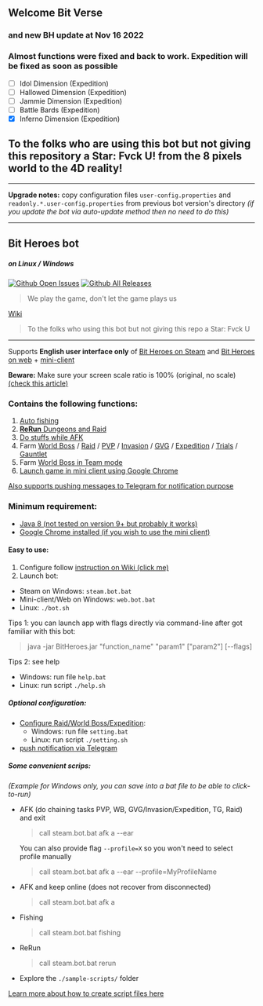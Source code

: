 ## Welcome Bit Verse 
### and new BH update at Nov 16 2022
### Almost functions were fixed and back to work. Expedition will be fixed as soon as possible
- [ ] Idol Dimension (Expedition)
- [ ] Hallowed Dimension (Expedition)
- [ ] Jammie Dimension (Expedition)
- [ ] Battle Bards (Expedition)
- [x] Inferno Dimension (Expedition)
## To the folks who are using this bot but not giving this repository a Star: **Fvck U! from the 8 pixels world to the 4D reality!**

___
**Upgrade notes:** copy configuration files `user-config.properties` and `readonly.*.user-config.properties` from previous bot version's directory _(if you update the bot via auto-update method then no need to do this)_
___
## Bit Heroes bot
##### on Linux / Windows

[![Github Open Issues](https://img.shields.io/github/issues/9-9-9-9/Bit-Heroes-bot.svg)](https://github.com/9-9-9-9/Bit-Heroes-bot/issues)
[![Github All Releases](https://img.shields.io/github/downloads/9-9-9-9/Bit-Heroes-bot/total.svg)](https://github.com/9-9-9-9/Bit-Heroes-bot/releases)

> We play the game, don't let the game plays us

[Wiki](https://github.com/9-9-9-9/Bit-Heroes-bot/wiki)

> To the folks who using this bot but not giving this repo a Star: Fvck U
___
Supports **English user interface only** of [Bit Heroes on Steam](https://github.com/9-9-9-9/Bit-Heroes-bot/wiki/Does-this-bot-supports-Steam-version-of-Bit-Heroes%3F) and [Bit Heroes on web](https://www.kongregate.com/games/Juppiomenz/bit-heroes) + [mini-client](https://github.com/9-9-9-9/Bit-Heroes-bot/wiki/Function-%22client%22-(mini-client-on-Chrome))

**Beware:** Make sure your screen scale ratio is 100% (original, no scale) [(check this article)](https://www.windowscentral.com/how-set-custom-display-scaling-setting-windows-10)

### Contains the following functions:
1. [Auto fishing](https://github.com/9-9-9-9/Bit-Heroes-bot/wiki/Function-%22fishing%22)
2. [**ReRun** Dungeons and Raid](https://github.com/9-9-9-9/Bit-Heroes-bot/wiki/Function-%22rerun%22)
3. [Do stuffs while AFK](https://github.com/9-9-9-9/Bit-Heroes-bot/wiki/Function-%22afk%22)
4. Farm  [World Boss](https://github.com/9-9-9-9/Bit-Heroes-bot/wiki/Function-%22world-boss%22) / [Raid](https://github.com/9-9-9-9/Bit-Heroes-bot/wiki/Function-%22raid%22) / [PVP](https://github.com/9-9-9-9/Bit-Heroes-bot/wiki/Function-%22pvp%22) / [Invasion](https://github.com/9-9-9-9/Bit-Heroes-bot/wiki/Function-%22invasion%22) / [GVG](https://github.com/9-9-9-9/Bit-Heroes-bot/wiki/Function-%22GVG%22) / [Expedition](https://github.com/9-9-9-9/Bit-Heroes-bot/wiki/Function-%22expedition%22) / [Trials](https://github.com/9-9-9-9/Bit-Heroes-bot/wiki/Function-%22trials%22) / [Gauntlet](https://github.com/9-9-9-9/Bit-Heroes-bot/wiki/Function-%22gauntlet%22)
5. Farm [World Boss in Team mode](https://github.com/9-9-9-9/Bit-Heroes-bot/wiki/Function-%22world-boss%22-(team))
6. [Launch game in mini client using Google Chrome](https://github.com/9-9-9-9/Bit-Heroes-bot/wiki/Function-%22client%22-(mini-client-on-Chrome))

[Also supports pushing messages to Telegram for notification purpose](https://github.com/9-9-9-9/Bit-Heroes-bot/wiki/Configure-Telegram-in-able-to-receive-notification)

### Minimum requirement:
- [Java 8 (not tested on version 9+ but probably it works)](https://docs.oracle.com/javase/8/docs/technotes/guides/install/install_overview.html)
- [Google Chrome installed (if you wish to use the mini client)](https://www.google.com/chrome)

#### Easy to use:
1. Configure follow [instruction on Wiki (click me)](https://github.com/9-9-9-9/Bit-Heroes-bot/wiki/Basic-setup)
2. Launch bot:
  - Steam on Windows: `steam.bot.bat`
  - Mini-client/Web on Windows: `web.bot.bat`
  - Linux: `./bot.sh`
  
Tips 1: you can launch app with flags directly via command-line after got familiar with this bot:
> java -jar BitHeroes.jar "function_name" "param1" ["param2"] [--flags]

Tips 2: see help
- Windows: run file `help.bat`
- Linux: run script `./help.sh`

##### Optional configuration:
- [Configure Raid/World Boss/Expedition](https://github.com/9-9-9-9/Bit-Heroes-bot/wiki/Select-Raid-World-Boss-level,-mode,..-using-%60setting%60-function):
  - Windows: run file `setting.bat`
  - Linux: run script `./setting.sh`
- [push notification via Telegram](https://github.com/9-9-9-9/Bit-Heroes-bot/wiki/Configure-Telegram-in-able-to-receive-notification)

##### Some convenient scrips:
_(Example for Windows only, you can save into a bat file to be able to click-to-run)_
- AFK (do chaining tasks PVP, WB, GVG/Invasion/Expedition, TG, Raid) and exit
    > call steam.bot.bat afk a --ear
    
    You can also provide flag `--profile=X` so you won't need to select profile manually
    > call steam.bot.bat afk a --ear --profile=MyProfileName
- AFK and keep online (does not recover from disconnected)
    > call steam.bot.bat afk a
- Fishing
    > call steam.bot.bat fishing
- ReRun
    > call steam.bot.bat rerun
- Explore the `./sample-scripts/` folder

[Learn more about how to create script files here](https://github.com/9-9-9-9/Bit-Heroes-bot/wiki/Script-example)
